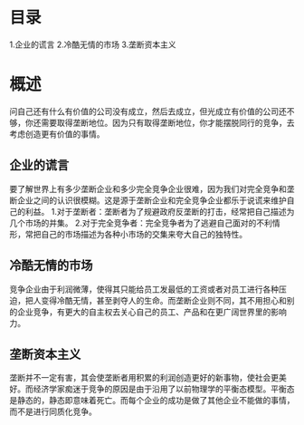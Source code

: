 # 目录
1.企业的谎言
2.冷酷无情的市场
3.垄断资本主义
# 概述
问自己还有什么有价值的公司没有成立，然后去成立，但光成立有价值的公司还不够，你还需要取得垄断地位。因为只有取得垄断地位，你才能摆脱同行的竞争，去考虑创造更有价值的事情。

## 企业的谎言
要了解世界上有多少垄断企业和多少完全竞争企业很难，因为我们对完全竞争和垄断企业之间的认识很模糊。这是源于垄断企业和完全竞争企业都乐于说谎来维护自己的利益。
1.对于垄断者：垄断者为了规避政府反垄断的打击，经常把自己描述为几个市场的并集。
2.对于完全竞争者：完全竞争者为了逃避自己面对的不利情形，常把自己的市场描述为各种小市场的交集来夸大自己的独特性。

## 冷酷无情的市场
竞争企业由于利润微薄，使得其只能给员工发最低的工资或者对员工进行各种压迫，把人变得冷酷无情，甚至剥夺人的生命。而垄断企业则不同，其不用担心和别的企业竞争，有更大的自主权去关心自己的员工、产品和在更广阔世界里的影响力。

## 垄断资本主义
垄断并不一定有害，其会使垄断者用积累的利润创造更好的新事物，使社会更美好。而经济学家痴迷于竞争的原因是由于沿用了以前物理学的平衡态模型。平衡态是静态的，静态即意味着死亡。而每个企业的成功是做了其他企业不能做的事情，而不是进行同质化竞争。